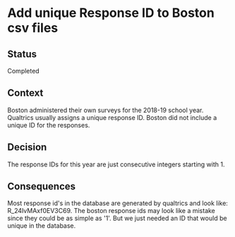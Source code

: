 # Add unique Response ID to Boston csv files

## Status

Completed
## Context

Boston administered their own surveys for the 2018-19 school year.   Qualtrics usually assigns a unique response ID.  Boston did not include a unique ID for the responses.

## Decision

The response IDs for this year are just consecutive integers starting with 1.

## Consequences

Most response id's in the database are generated by qualtrics and look like:  R_24IvMAxf0EV3C69.  The boston response ids may look like a mistake since they could be as simple as '1'.  But we just needed an ID that would be unique in the database.
